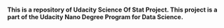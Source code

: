 #### This is a repository of Udacity Science Of Stat Project. This project is a part of the Udacity Nano Degree Program for Data Science.  ####

